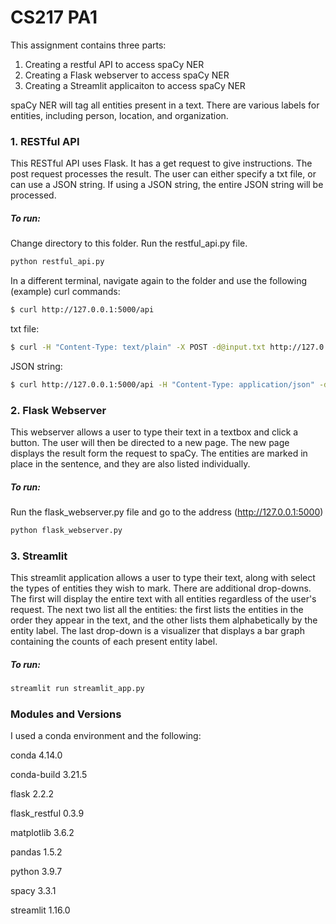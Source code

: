 # CS217 PA1
This assignment contains three parts:
1. Creating a restful API to access spaCy NER
2. Creating a Flask webserver to access spaCy NER
3. Creating a Streamlit applicaiton to access spaCy NER 

spaCy NER will tag all entities present in a text. There are various labels for entities, including person, location, and organization.

### 1. RESTful API
This RESTful API uses Flask. It has a get request to give instructions. The post request processes the result. 
The user can either specify a txt file, or can use a JSON string. If using a JSON string, the entire JSON string will be processed. 

##### To run:
Change directory to this folder. Run the restful_api.py file. 

```bash
python restful_api.py
```

In a different terminal, navigate again to the folder and use the following (example) curl commands:

```bash
$ curl http://127.0.0.1:5000/api
```

txt file:

```bash
$ curl -H "Content-Type: text/plain" -X POST -d@input.txt http://127.0.0.1:5000/api
```

JSON string:

```bash
$ curl http://127.0.0.1:5000/api -H "Content-Type: application/json" -d '{"Add your text here": "And here"}'
```




### 2. Flask Webserver
This webserver allows a user to type their text in a textbox and click a button. The user will then be
directed to a new page. The new page displays the result form the request to spaCy. The entities are marked
in place in the sentence, and they are also listed individually. 

##### To run: 
Run the flask_webserver.py file and go to the address (http://127.0.0.1:5000)

```bash
python flask_webserver.py
```


### 3. Streamlit
This streamlit application allows a user to type their text, along with select the types of entities they wish to mark.
There are additional drop-downs. The first will display the entire text with all entities regardless of the user's request.
The next two list all the entities: the first lists the entities in the order they appear in the text, and the other lists them alphabetically by the entity label.
The last drop-down is a visualizer that displays a bar graph containing the counts of each present entity label. 

##### To run: 
```bash
streamlit run streamlit_app.py
```


### Modules and Versions
I used a conda environment and the following: 

conda 4.14.0

conda-build 3.21.5

flask 2.2.2

flask_restful 0.3.9

matplotlib 3.6.2

pandas 1.5.2

python 3.9.7

spacy 3.3.1

streamlit 1.16.0

